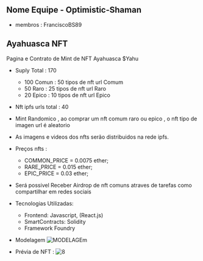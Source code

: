 ## Nome Equipe - Optimistic-Shaman
- membros : FranciscoBS89
## Ayahuasca NFT
Pagina e Contrato de Mint de  NFT Ayahuasca $Yahu
- Suply Total :  170
  - 100 Comun : 50 tipos de nft url  Comum
  - 50 Raro : 25 tipos de nft url Raro
  - 20 Epico : 10 tipos de nft url Epico
- Nft ipfs urls total : 40
- Mint Randomico , ao comprar um nft comum raro ou epico , o nft tipo de imagen url é aleatorio 
- As imagens e videos dos nfts serão distribuidos na rede  ipfs.
-  Preços nfts : 
   - COMMON_PRICE = 0.0075 ether;
   - RARE_PRICE = 0.015 ether;
   - EPIC_PRICE = 0.03 ether;
-  Será possivel Receber Airdrop de nft comuns atraves de tarefas como compartilhar em redes sociais
-  Tecnologias Utilizadas:
   - Frontend: Javascript, (React.js)
   - SmartContracts: Solidity
   - Framework Foundry

- Modelagem
  ![MODELAGEm](https://github.com/FranciscoBSpadaro/Hackathon-Nearx-Optimism/assets/69543568/22ec285d-0a3d-48e7-9ce7-ecc04e49274f)



- Prévia de NFT :
![8](https://github.com/FranciscoBSpadaro/Hackathon-Nearx-Optimism/assets/69543568/8eff1a52-afdf-4366-a812-d393923615d9)
